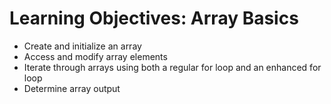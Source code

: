 # Learning Objectives: Array Basics
- Create and initialize an array
- Access and modify array elements
- Iterate through arrays using both a regular for loop and an enhanced for loop
- Determine array output